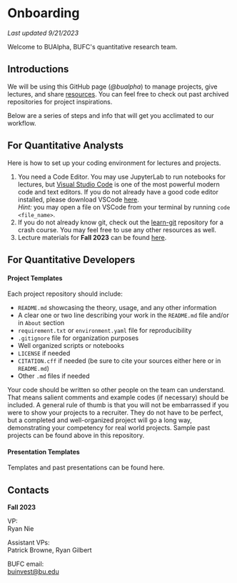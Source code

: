 # Onboarding
*Last updated 9/21/2023*

Welcome to BUAlpha, BUFC's quantitative research team.

## Introductions

We will be using this GitHub page (*@bualpha*) to manage projects, give lectures, and share [resources](https://github.com/bualpha/Resources). You can feel free to check out past archived repositories for project inspirations.

Below are a series of steps and info that will get you acclimated to our workflow.

## For Quantitative Analysts

Here is how to set up your coding environment for lectures and projects.

1. You need a Code Editor. You may use JupyterLab to run notebooks for lectures, but [Visual Studio Code](https://code.visualstudio.com/) is one of the most powerful modern code and text editors. If you do not already have a good code editor installed, please download VSCode [here](https://code.visualstudio.com/Download). \
*Hint:* you may open a file on VSCode from your terminal by running `code <file_name>`.
2. If you do not already know git, check out the [learn-git](https://github.com/bualpha/learn-git) repository for a crash course. You may feel free to use any other resources as well.
3. Lecture materials for **Fall 2023** can be found [here](https://github.com/bualpha/qa-f23).

## For Quantitative Developers

#### Project Templates
Each project repository should include:

* `README.md` showcasing the theory, usage, and any other information
* A clear one or two line describing your work in the `README.md` file and/or in `About` section
* `requirement.txt` or `environment.yaml` file for reproducibility
* `.gitignore` file for organization purposes
* Well organized scripts or notebooks
* `LICENSE` if needed
* `CITATION.cff` if needed (be sure to cite your sources either here or in `README.md`)
* Other `.md` files if needed

Your code should be written so other people on the team can understand. That means salient comments and example codes (if necessary) should be included. A general rule of thumb is that you will not be embarrassed if you were to show your projects to a recruiter. They do not have to be perfect, but a completed and well-organized project will go a long way, demonstrating your competency for real world projects. Sample past projects can be found above in this repository.

#### Presentation Templates
Templates and past presentations can be found here.

## Contacts

**Fall 2023**

VP: \
Ryan Nie

Assistant VPs: \
Patrick Browne, Ryan Gilbert

BUFC email: \
[buinvest@bu.edu](mailto:buinvest@bu.edu)
